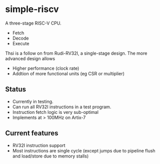 # simple-riscv

A three-stage RISC-V CPU. 

- Fetch
- Decode
- Execute

Thsi is a follow on from Rudi-RV32I, a single-stage design. The more advanced design allows

- Higher performance (clock rate)
- Addtion of more functional units (eg CSR or multiplier)

## Status
- Currently in testing.
- Can run all RV32I instructions in a test program.
- Instruction fetch logic is very sub-optimal
- Implements at > 100MHz on Artix-7

## Current features
- RV32I instruction support
- Most instructions are single cycle (except jumps due to pipeline flush and load/store due to memory stalls)
